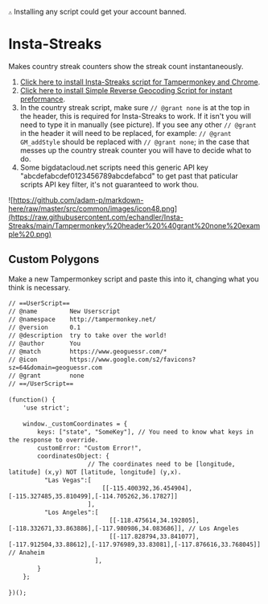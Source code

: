 ``⚠️`` Installing any script could get your account banned.

# Insta-Streaks
Makes country streak counters show the streak count instantaneously.

1. [Click here to install Insta-Streaks script for Tampermonkey and Chrome](https://github.com/echandler/Insta-Streaks/raw/main/instaStreaks.user.js).
2. [Click here to install Simple Reverse Geocoding Script for instant preformance](https://github.com/echandler/Simple-Reverse-Geocoding-Script/raw/main/reverseGeocodingScript.user.js).
3. In the country streak script, make sure ```// @grant none``` is at the top in the header, this is required for Insta-Streaks to work. If it isn't you will need to type it in manually (see picture). If you see any other ```// @grant``` in the header it will need to be replaced, for example: ```// @grant GM_addStyle``` should be replaced with ```// @grant none```; in the case that messes up the country streak counter you will have to decide what to do.
4. Some bigdatacloud.net scripts need this generic API key "abcdefabcdef0123456789abcdefabcd" to get past that paticular scripts API key filter, it's not guaranteed to work thou.

![https://github.com/adam-p/markdown-here/raw/master/src/common/images/icon48.png](https://raw.githubusercontent.com/echandler/Insta-Streaks/main/Tampermonkey%20header%20%40grant%20none%20example%20.png)

## Custom Polygons

Make a new Tampermonkey script and paste this into it, changing what you think is necessary.

```
// ==UserScript==
// @name         New Userscript
// @namespace    http://tampermonkey.net/
// @version      0.1
// @description  try to take over the world!
// @author       You
// @match        https://www.geoguessr.com/*
// @icon         https://www.google.com/s2/favicons?sz=64&domain=geoguessr.com
// @grant        none
// ==/UserScript==

(function() {
    'use strict';

    window._customCoordinates = {
        keys: ["state", "SomeKey"], // You need to know what keys in the response to override.
        customError: "Custom Error!",
        coordinatesObject: {
                      // The coordinates need to be [longitude, latitude] (x,y) NOT [latitude, longitude] (y,x).
          "Las Vegas":[ 
                          [[-115.400392,36.454904],[-115.327485,35.810499],[-114.705262,36.17827]]
                      ],
          "Los Angeles":[
                            [[-118.475614,34.192805],[-118.332671,33.863886],[-117.980986,34.083686]], // Los Angeles
                            [[-117.828794,33.841077],[-117.912504,33.88612],[-117.976989,33.83081],[-117.876616,33.768045]] // Anaheim
                        ],
        }
    };
    
})();
```

